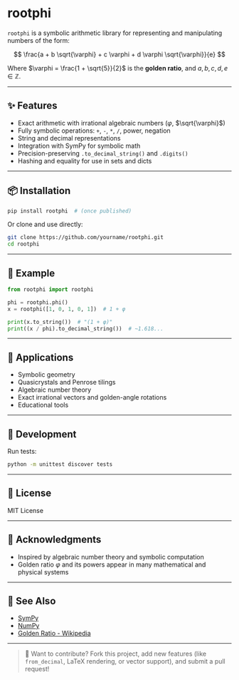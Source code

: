 # rootphi

`rootphi` is a symbolic arithmetic library for representing and manipulating numbers of the form:

$$
\frac{a + b \sqrt{\varphi} + c \varphi + d \varphi \sqrt{\varphi}}{e}
$$

Where $\varphi = \frac{1 + \sqrt{5}}{2}$ is the **golden ratio**, and $a, b, c, d, e \in \mathbb{Z}$.

---

## ✨ Features

* Exact arithmetic with irrational algebraic numbers ($\varphi$, $\sqrt{\varphi}$)
* Fully symbolic operations: `+`, `-`, `*`, `/`, power, negation
* String and decimal representations
* Integration with SymPy for symbolic math
* Precision-preserving `.to_decimal_string()` and `.digits()`
* Hashing and equality for use in sets and dicts

---

## 📦 Installation

```bash
pip install rootphi  # (once published)
```

Or clone and use directly:

```bash
git clone https://github.com/yourname/rootphi.git
cd rootphi
```

---

## 🧪 Example

```python
from rootphi import rootphi

phi = rootphi.phi()
x = rootphi([1, 0, 1, 0, 1])  # 1 + φ

print(x.to_string())  # "(1 + φ)"
print((x / phi).to_decimal_string())  # ~1.618...
```

---

## 🧠 Applications

* Symbolic geometry
* Quasicrystals and Penrose tilings
* Algebraic number theory
* Exact irrational vectors and golden-angle rotations
* Educational tools

---

## 🧰 Development

Run tests:

```bash
python -m unittest discover tests
```

---

## 📜 License

MIT License

---

## 🙌 Acknowledgments

* Inspired by algebraic number theory and symbolic computation
* Golden ratio $\varphi$ and its powers appear in many mathematical and physical systems

---

## 🔗 See Also

* [SymPy](https://www.sympy.org/)
* [NumPy](https://numpy.org/)
* [Golden Ratio - Wikipedia](https://en.wikipedia.org/wiki/Golden_ratio)

---

> 📣 Want to contribute? Fork this project, add new features (like `from_decimal`, LaTeX rendering, or vector support), and submit a pull request!
